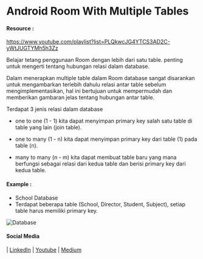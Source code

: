 # Android Room With Multiple Tables

#### Resource :
https://www.youtube.com/playlist?list=PLQkwcJG4YTCS3AD2C-yWtJUGTYMh5h3Zz

Belajar tetang penggunaan Room dengan lebih dari satu table.
penting untuk mengerti tentang hubungan relasi dalam database.

Dalam menerapkan multiple table dalam Room database sangat disarankan untuk mengambarkan terlebih dahulu relasi antar table sebelum mengimplementasikan, hal ini bertujuan untuk mempermudah dan memberikan gambaran jelas tentang hubungan antar table.

Terdapat 3 jenis relasi dalam database
  - one to one (1 - 1)
 kita dapat menyimpan primary key salah satu table di table yang lain (join table).

  - one to many (1 - n)
 kita dapat menyimpan primary key dari table (1) pada table (n).

  - many to many (n - m)
 kita dapat membuat table baru yang mana berfungsi sebagai relasi dari kedua table dan berisi primary key dari kedua table.

#### Example :

- School Database
- Terdapat beberapa table (School, Director, Student, Subject), setiap table harus memiliki primary key.

![Database](https://i.ibb.co/RBx5h8w/Room-Relation.jpg)

#### Social Media
| [LinkedIn](https://www.linkedin.com/in/renalsa18/) | [Youtube](https://www.youtube.com/channel/UCU9kq_235U9rEYT6v6DE_tQ?view_as=subscriber) | [Medium](https://renaldysabdo.medium.com)

